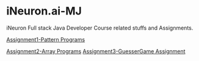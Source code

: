 # iNeuron.ai-MJ

iNeuron Full stack Java Developer Course related stuffs and Assignments.

[Assignment1-Pattern Programs](https://github.com/Muhammed-Javith/iNeuron.ai-MJ/tree/main/Full%20Stack%20Java%20Developer/01-Assignment%201)

[Assignment2-Array Programs](https://github.com/Muhammed-Javith/iNeuron.ai-MJ/tree/main/Full%20Stack%20Java%20Developer/02-Assignment%202%20-%20Arrays)
[Assignment3-GuesserGame Assignment](https://github.com/Muhammed-Javith/iNeuron.ai-MJ/tree/main/Full%20Stack%20Java%20Developer/03-Assignment%203-%20GuesserGame)
